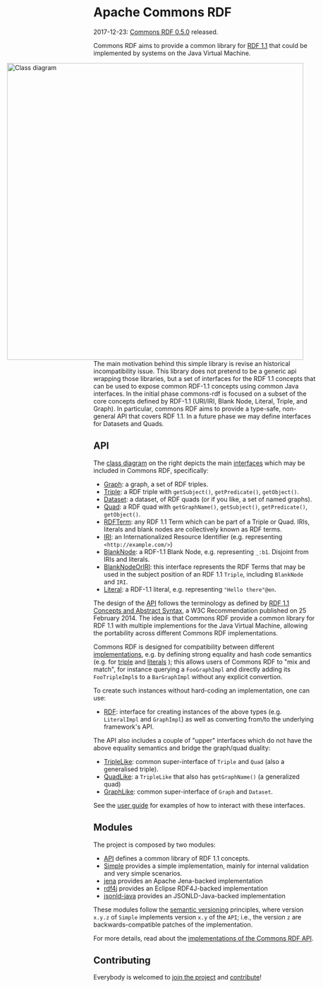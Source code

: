 <!--

    Licensed to the Apache Software Foundation (ASF) under one
    or more contributor license agreements. See the NOTICE file
    distributed with this work for additional information
    regarding copyright ownership. The ASF licenses this file
    to you under the Apache License, Version 2.0 (the
    "License"); you may not use this file except in compliance
    with the License.  You may obtain a copy of the License at

        http://www.apache.org/licenses/LICENSE-2.0

    Unless required by applicable law or agreed to in writing, software
    distributed under the License is distributed on an "AS IS" BASIS,
    WITHOUT WARRANTIES OR CONDITIONS OF ANY KIND, either express or implied.
    See the License for the specific language governing permissions and
    limitations under the License.

-->

# Apache Commons RDF

<div class="alert alert-info" role="alert">
  <p>
    <span class="glyphicon glyphicon-info-sign" aria-hidden="true"></span>
    2017-12-23:
    <a href="download.html">Commons RDF 0.5.0</a> released.
  </p>
</div>

Commons RDF aims to provide a common library for [RDF 1.1](http://www.w3.org/TR/rdf11-concepts/)
that could be implemented by systems on the Java Virtual Machine.

<div style="float: right; margin-left: 6em; margin-right: 2em;">
    <a href="images/class-diagram.png">
        <img src="images/class-diagram.png" alt="Class diagram" style="height: 48em" />
    </a>
</div>

The main motivation behind this simple library is revise an historical incompatibility
issue. This library does not pretend to be a generic api wrapping those libraries,
but a set of interfaces for the RDF 1.1 concepts that can be used to expose common
RDF-1.1 concepts using common Java interfaces. In the initial phase commons-rdf
is focused on a subset of the core concepts defined by RDF-1.1 (URI/IRI, Blank Node,
Literal, Triple, and Graph). In particular, commons RDF aims to provide a type-safe,
non-general API that covers RDF 1.1. In a future phase we may define interfaces
for Datasets and Quads.

## API

The <a href="images/class-diagram.png">class diagram</a> on the right depicts the main
[interfaces](apidocs/index.html?org/apache/commons/rdf/api/package-summary.html)
which may be included in Commons RDF, specifically:

* [Graph](apidocs/index.html?org/apache/commons/rdf/api/Graph.html): a graph,
  a set of RDF triples.
* [Triple](apidocs/index.html?org/apache/commons/rdf/api/Triple.html): a
  RDF triple with `getSubject()`, `getPredicate()`, `getObject()`.
* [Dataset](apidocs/index.html?org/apache/commons/rdf/api/Dataset.html): a dataset,
  of RDF quads (or if you like, a set of named graphs).
* [Quad](apidocs/index.html?org/apache/commons/rdf/api/Quad.html): a
  RDF quad with `getGraphName()`, `getSubject()`, `getPredicate()`, `getObject()`.
* [RDFTerm](apidocs/index.html?org/apache/commons/rdf/api/RDFTerm.html): any RDF 1.1
  Term which can be part of a Triple or Quad.
  IRIs, literals and blank nodes are collectively known as RDF terms.
* [IRI](apidocs/index.html?org/apache/commons/rdf/api/IRI.html): an
  Internationalized Resource Identifier (e.g. representing  `<http://example.com/>`)
* [BlankNode](apidocs/index.html?org/apache/commons/rdf/api/BlankNode.html): a
   RDF-1.1 Blank Node, e.g. representing `_:b1`. Disjoint from IRIs and literals.
* [BlankNodeOrIRI](apidocs/index.html?org/apache/commons/rdf/api/BlankNodeOrIRI.html):
  this interface represents the RDF Terms that may be used in the subject position
  of an RDF 1.1 `Triple`, including `BlankNode` and `IRI`.
* [Literal](apidocs/index.html?org/apache/commons/rdf/api/Literal.html): a RDF-1.1 literal, e.g.
  representing `"Hello there"@en`.

The design of the [API](apidocs/index.html?org/apache/commons/rdf/api/package-summary.html)
follows the terminology as defined by [RDF 1.1 Concepts and Abstract Syntax](http://www.w3.org/TR/rdf11-concepts/),
a W3C Recommendation published on 25 February 2014. The idea is that Commons RDF
provide a common library for RDF 1.1 with multiple implementions for
the Java Virtual Machine, allowing the portability across different
Commons RDF implementations.


Commons RDF is designed for compatibility between different
[implementations](implementations.html), e.g. by defining
strong equality and hash code semantics (e.g. for
[triple](apidocs/org/apache/commons/rdf/api/Triple.html#equals-java.lang.Object-)
and [literals](fapidocs/org/apache/commons/rdf/api/Literal.html#equals-java.lang.Object-) );
this allows users of Commons RDF to "mix and match", for instance querying a `FooGraphImpl`
and directly adding its `FooTripleImpl`s to a `BarGraphImpl` without any
explicit convertion.

To create such instances without hard-coding an implementation, one can use:

* [RDF](apidocs/index.html?org/apache/commons/rdf/api/RDF.html):
  interface for creating instances of the above types
  (e.g. `LiteralImpl` and `GraphImpl`) as well as converting from/to
  the underlying framework's API.


The API also includes a couple of "upper" interfaces  which do not have
the above equality semantics and bridge the graph/quad duality:

* [TripleLike](apidocs/index.html?org/apache/commons/rdf/api/TripleLike.html):
  common super-interface of `Triple` and `Quad` (also a generalised triple).
* [QuadLike](apidocs/index.html?org/apache/commons/rdf/api/QuadLike.html):
  a `TripleLike` that also has `getGraphName()` (a generalized quad)
* [GraphLike](apidocs/index.html?org/apache/commons/rdf/api/GraphLike.html):
  common super-interface of `Graph` and `Dataset`.


See the [user guide](userguide.html) for examples of how to interact with these interfaces.

## Modules

The project is composed by two modules:

* [API](apidocs/index.html?org/apache/commons/rdf/api/package-summary.html) defines
  a common library of RDF 1.1 concepts.
* [Simple](apidocs/index.html?org/apache/commons/rdf/simple/package-summary.html)
  provides a simple implementation, mainly for internal validation and very simple
  scenarios.
* [jena](apidocs/index.html?org/apache/commons/rdf/jena/package-summary.html)
    provides an Apache Jena-backed implementation
* [rdf4j](apidocs/index.html?org/apache/commons/rdf/rdf4j/package-summary.html)
    provides an Eclipse RDF4J-backed implementation
* [jsonld-java](apidocs/index.html?org/apache/commons/rdf/jsonldjava/package-summary.html)
    provides an JSONLD-Java-backed implementation    

These modules follow the [semantic versioning](http://semver.org/) principles,
where version `x.y.z` of `Simple` implements version `x.y` of
the `API`; i.e., the version `z` are backwards-compatible patches of the
implementation.

For more details, read about the
[implementations of the Commons RDF API](implementations.html).


## Contributing

Everybody is welcomed to [join the project](mail-lists.html) and
[contribute](contributing.html)!

